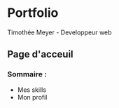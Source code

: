# Portfolio 

Timothée Meyer - Developpeur web 

## Page d'acceuil



### Sommaire :

- Mes skills 
- Mon profil